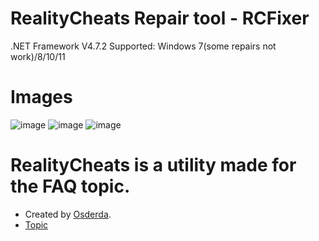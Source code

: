 # RealityCheats Repair tool - RCFixer

.NET Framework V4.7.2
Supported: Windows 7(some repairs not work)/8/10/11

# Images
![image](https://user-images.githubusercontent.com/68977883/190393139-349c1789-d05b-4764-9e02-2c9df7ef5931.png)
![image](https://user-images.githubusercontent.com/68977883/190402415-1526907f-25e1-4a2d-9c24-4bad6f56e1bd.png)
![image](https://user-images.githubusercontent.com/68977883/190402475-54bbe288-7572-42d3-a86d-9bb41d75984b.png)

# RealityCheats is a utility made for the FAQ topic.
- Created by [Osderda](https://github.com/Osderda/Osderda/blob/main/README.md).
- [Topic](https://realitycheats.com/threads/realitycheats-sikca-sorulan-sorular-ve-hata-cozumleri.20129/)
